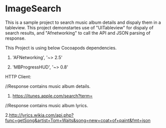 # ImageSearch

This is a sample project to search music album details and dispaly them in a tableview.
This project demonstartes use of "UITableview" for dispaly of search results, and "Afnetworking" to call the API and JSON parsing of response.


This Project is using below Cocoapods dependencies.

1. 'AFNetworking', '~> 2.5'

2. 'MBProgressHUD', '~> 0.8'


HTTP Client:

//Response contains music album details.

1. https://itunes.apple.com/search?term=

//Response contains music album lyrics.

2.http://lyrics.wikia.com/api.php?func=getSong&artist=Tom+Waits&song=new+coat+of+paint&fmt=json




